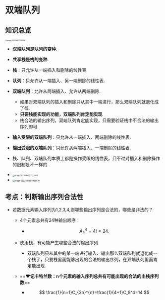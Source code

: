 # 双端队列



## 知识总览

<img src="https://cvp.oss-cn-shanghai.aliyuncs.com/picgo/202304151117889.png" alt="image-20230415111739766" style="zoom:33%;" />

* **双端队列是队列的变种.**
* **共享栈是栈的变种.**

* **栈**：只允许从一端插入和删除的线性表.
* **队列**：只允许从一端插入、另一端删除的线性表.
* **双端队列**：允许从两端插入、允许从两端删除.
  * 如果对双端队列的插入和删除只从其中一端进行，那么双端队列就退化成了栈.
  * **只要栈能实现的功能，双端队列肯定能实现**
  * 栈合法的输出序列，双端队列肯定能实现，只需要验证栈中不合法的输出序列即可.
* **输入受限的双端队列**：只允许从一端插入、两端删除的线性表.
* **输出受限的双端队列**：只允许从两端插入、一端删除的线性表.
* 栈、队列、双端队列本质上都是操作受限的线性表，只不过对插入和删除操作的限制是不一样的.
* <img src="https://cvp.oss-cn-shanghai.aliyuncs.com/picgo/202304141537134.png" alt="image-20230414153722989" style="zoom: 40%;" />

* <img src="https://cvp.oss-cn-shanghai.aliyuncs.com/picgo/202304141559972.png" alt="image-20230414155936830" style="zoom: 43%;" />



## 考点：判断输出序列合法性

* 若数据元素输入序列为1,2,3,4,则哪些输出序列是合法的，哪些是非法的？

  * 4个元素总共有24种输出顺序：

    * $$
      A_4^4=4!=24.
      $$

  * 使用栈，有可能产生哪些合法的输出序列

    * 双端队列只从其中的某一端进行输入、输出那么双端队列就退化成一个栈了，只要栈里面能够出现的合法的输出序列，在双端队列里面肯定能出现.

  * ==**:heart:记卡特兰数：n个元素的输入序列总共有可能出现的合法的出栈序列数**==

    * $$
      \frac{1}{n+1}C_{2n}^{n}=\frac{1}{4+1}C_8^4=14
      $$


